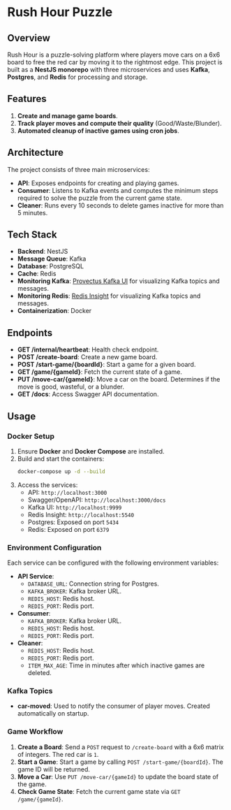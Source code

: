 # Rush Hour Puzzle

## Overview
Rush Hour is a puzzle-solving platform where players move cars on a 6x6 board to free the red car by moving it to the rightmost edge. This project is built as a **NestJS monorepo** with three microservices and uses **Kafka**, **Postgres**, and **Redis** for processing and storage.

## Features
1. **Create and manage game boards**.
2. **Track player moves and compute their quality** (Good/Waste/Blunder).
3. **Automated cleanup of inactive games using cron jobs**.

## Architecture
The project consists of three main microservices:
- **API**: Exposes endpoints for creating and playing games.
- **Consumer**: Listens to Kafka events and computes the minimum steps required to solve the puzzle from the current game state.
- **Cleaner**: Runs every 10 seconds to delete games inactive for more than 5 minutes.

## Tech Stack
- **Backend**: NestJS
- **Message Queue**: Kafka
- **Database**: PostgreSQL
- **Cache**: Redis
- **Monitoring Kafka**: [Provectus Kafka UI](https://github.com/provectus/kafka-ui) for visualizing Kafka topics and messages.
- **Monitoring Redis**: [Redis Insight](https://github.com/RedisInsight/RedisInsight) for visualizing Kafka topics and messages.
- **Containerization**: Docker

## Endpoints
- **GET /__internal__/heartbeat**: Health check endpoint.
- **POST /create-board**: Create a new game board.
- **POST /start-game/{boardId}**: Start a game for a given board.
- **GET /game/{gameId}**: Fetch the current state of a game.
- **PUT /move-car/{gameId}**: Move a car on the board. Determines if the move is good, wasteful, or a blunder.
- **GET /docs**: Access Swagger API documentation.

## Usage
### Docker Setup
1. Ensure **Docker** and **Docker Compose** are installed.
2. Build and start the containers:
   ```bash
   docker-compose up -d --build
   ```
3. Access the services:
   - API: `http://localhost:3000`
   - Swagger/OpenAPI: `http://localhost:3000/docs`
   - Kafka UI: `http://localhost:9999`
   - Redis Insight: `http://localhost:5540`
   - Postgres: Exposed on port `5434`
   - Redis: Exposed on port `6379`

### Environment Configuration
Each service can be configured with the following environment variables:
- **API Service**:
  - `DATABASE_URL`: Connection string for Postgres.
  - `KAFKA_BROKER`: Kafka broker URL.
  - `REDIS_HOST`: Redis host.
  - `REDIS_PORT`: Redis port.
- **Consumer**:
  - `KAFKA_BROKER`: Kafka broker URL.
  - `REDIS_HOST`: Redis host.
  - `REDIS_PORT`: Redis port.
- **Cleaner**:
  - `REDIS_HOST`: Redis host.
  - `REDIS_PORT`: Redis port.
  - `ITEM_MAX_AGE`: Time in minutes after which inactive games are deleted.

### Kafka Topics
- **car-moved**: Used to notify the consumer of player moves. Created automatically on startup.

### Game Workflow
1. **Create a Board**: Send a `POST` request to `/create-board` with a 6x6 matrix of integers. The red car is `1`.
2. **Start a Game**: Start a game by calling `POST /start-game/{boardId}`. The game ID will be returned.
3. **Move a Car**: Use `PUT /move-car/{gameId}` to update the board state of the game.
4. **Check Game State**: Fetch the current game state via `GET /game/{gameId}`.